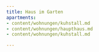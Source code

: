 ```yaml
---
title: Haus im Garten
apartments:
- content/wohnungen/kuhstall.md
- content/wohnungen/haupthaus.md
- content/wohnungen/kuhstall.md

---
```


